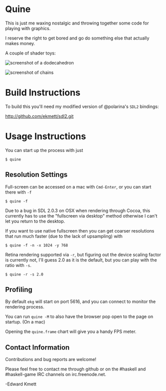 Quine
=====

This is just me waxing nostalgic and throwing together some code for playing with graphics.

I reserve the right to get bored and go do something else that actually makes money.

A couple of shader toys:

![screenshot of a dodecahedron](https://raw.githubusercontent.com/ekmett/quine/master/data/dodecahedron.png)

![screenshot of chains](https://raw.githubusercontent.com/ekmett/quine/master/data/chains.png)

Build Instructions
==================

To build this you'll need my modified version of @polarina's `SDL2` bindings:

http://github.com/ekmett/sdl2.git

Usage Instructions
==================

You can start up the process with just

```
$ quine
```

Resolution Settings
-------------------

Full-screen can be accessed on a mac with `Cmd-Enter`, or you can start there with `-f`

```
$ quine -f
```

Due to a bug in SDL 2.0.3 on OSX when rendering through Cocoa, this currently has to use the "fullscreen via desktop" method
otherwise I can't let you return to the desktop.

If you want to use native fullscreen then you can get coarser resolutions that run much faster (due to the lack of upsampling) with

```
$ quine -f -n -x 1024 -y 768
```

Retina rendering supported via `-r`, but figuring out the device scaling factor is currently not, I'll guess 2.0 as it is the default, but
you can play with the ratio with `-s`.

```
$ quine -r -s 2.0
```

Profiling
---------

By default `ekg` will start on port 5616, and you can connect to monitor the rendering process.

You can run `quine -M` to also have the browser pop open to the page on startup. (On a mac)

Opening the `quine.frame` chart will give you a handy FPS meter.


Contact Information
-------------------

Contributions and bug reports are welcome!

Please feel free to contact me through github or on the #haskell and #haskell-game IRC channels on irc.freenode.net.

-Edward Kmett
